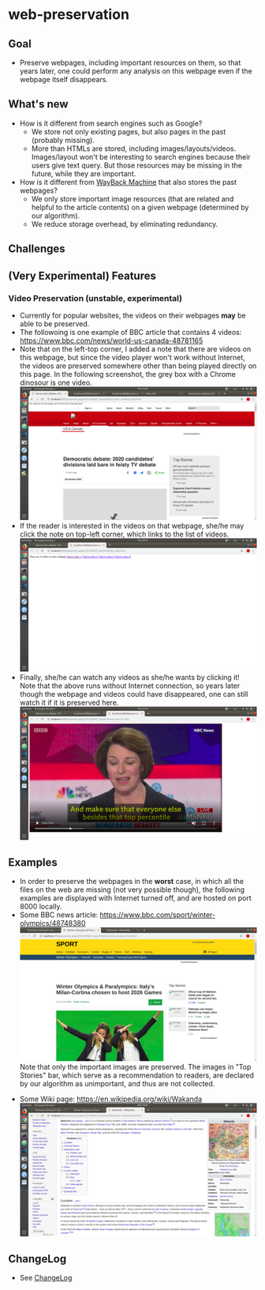 # web-preservation

## Goal
- Preserve webpages, including important resources on them, so that years later, one could perform any analysis on this webpage even if the webpage itself disappears.

## What's new
- How is it different from search engines such as Google?
    - We store not only existing pages, but also pages in the past (probably missing).
    - More than HTMLs are stored, including images/layouts/videos. Images/layout won't be interesting to search engines because their users give text query. But those resources may be missing in the future, while they are important.
- How is it different from [WayBack Machine](https://archive.org/web/) that also stores the past webpages?
    - We only store important image resources (that are related and helpful to the article contents) on a given webpage (determined by our algorithm).
    - We reduce storage overhead, by eliminating redundancy.

## Challenges

## (Very Experimental) Features
### Video Preservation (unstable, experimental)
- Currently for popular websites, the videos on their webpages **may** be able to be preserved. 
- The followoing is one example of BBC article that contains 4 videos: https://www.bbc.com/news/world-us-canada-48781165
- Note that on the left-top corner, I added a note that there are videos on this webpage, but since the video player won't work without Internet, the videos are preserved somewhere other than being played directly on this page. In the following screenshot, the grey box with a Chrome dinosour is one video.
![](screenshots/bbc_v1.png)
- If the reader is interested in the videos on that webpage, she/he may click the note on top-left corner, which links to the list of videos.
![](screenshots/bbc_v2.png)
- Finally, she/he can watch any videos as she/he wants by clicking it! Note that the above runs without Internet connection, so years later though the webpage and videos could have disappeared, one can still watch it if it is preserved here.
![](screenshots/bbc_v3.png)




## Examples
- In order to preserve the webpages in the **worst** case, in which all the files on the web are missing (not very possible though), the following examples are displayed with Internet turned off, and are hosted on port 8000 locally.
- Some BBC news article: https://www.bbc.com/sport/winter-olympics/48748380
![](screenshots/ex_bbc.png)
Note that only the important images are preserved. The images in "Top Stories" bar, which serve as a recommendation to readers, are declared by our algorithm as unimportant, and thus are not collected.

<!-- - Some Fox article: https://www.foxnews.com/politics/john-mccain-dead-at-81
![](screenshots/ex_fox1.png)
![](screenshots/ex_fox2.png)
Note that the large black rectangle in the above screenshot is  a video. Currently the videos are not stored. Also only important image is preserved in this case. -->

- Some Wiki page: https://en.wikipedia.org/wiki/Wakanda
![](screenshots/ex_wiki.png)


## ChangeLog
- See [ChangeLog](ChangeLog)
